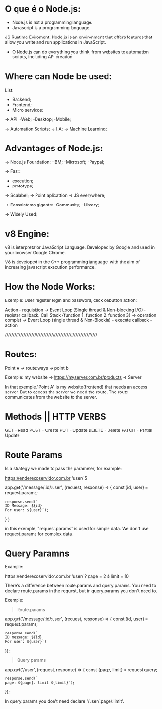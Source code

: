 # O que é o Node.js:

- Node.js is not a programming language.
- Javascript is a programming language.

JS Runtime Eviroment. Node.js is an environment that offers features that allow you write and run applications in JavaScript.

- O Node.js can do everything you think, from websites to automation scripts, including API creation

# Where can Node be used:
List:
- Backend;
- Frontend;
- Micro serviços;

-> API:
-Web;
-Desktop;
-Mobile;

-> Automation Scripts;
-> I.A;
-> Machine Learning;


# Advantages of Node.js:
-> Node.js Foundation:
-IBM;
-Microsoft;
-Paypal;

-> Fast:
- execution;
- prototype;

-> Scalabel;
-> Point aplicattion 
-> JS everywhere;

-> Ecossistema gigante:
-Community;
-Library;

-> Widely Used;

# v8 Engine:
v8 is interpretator JavaScript Language. Developed by Google and used in your browser Google Chrome.

V8 is developed in the C++ programming language, with the aim of increasing javascript execution performance.

# How the Node Works:
Exemple:
User register login and password, click onbutton action:

Action - requisition -> Event Loop (Single thread & Non-blocking I/O) - register callback. Call Stack {function 1, function 2, function 3} -> operation complet -> Event Loop (single thread & Non-Blockin) - execute callback - action


////////////////////////////////////////////////////////////

# Routes: 
Point A  -> route:ways -> point b

Exemple:
my website -> https://myserver.com.br/products -> Server

In that exemple,"Point A" is my website(frontend) that needs an access server. But to access the server we need the route. The route communicates from the website to the server.

# Methods || HTTP VERBS

GET - Read
POST - Create
PUT  - Update
DElETE - Delete
PATCH - Partial Update

# Route Params
Is a strategy we made to pass the parameter, for example:
 
<!-- api address                       route      parameter-->
https://enderecoservidor.com.br       /user/        5


app.get('/message/:id/:user', (request, response) => {
    const {id, user} = request.params;

    response.send(`
    ID Message: ${id}
    For user: ${user}`);
} )

in this exemple, "request.params" is used for simple data. We don't use request.params for complex data.

# Query Paramns
Example:
<!--api address                   route  separator             key       value    separator        key       value-->  
https://enderecoservidor.com.br  /user/      ?                 page   =    2          &            limit =    10

There's a difference between route.params and query.params. You need to declare route.params in the request, but in query.params you don't need to.

Exemple:

> Route.params

app.get('/message/:id/:user', (request, response) => {
    const {id, user} = request.params;

    response.send(`
    ID message: ${id}
    For user: ${user}`)
});

> Query params

app.get('/user', (request, response) => {
    const {page, limit} = request.query;

    response.send(`
    page: ${page}. limit ${limit}`);

});

In query.params you don't need declare '/user/:page/:limit'.